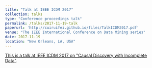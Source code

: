 ```yaml
---
title: "Talk at IEEE ICDM 2017"
collection: talks
type: "Conference proceedings talk"
permalink: /talks/2017-11-19-talk
paperurl: 'http://cuiruifei.github.io/files/TalkICDM2017.pdf'
venue: "The IEEE International Conference on Data Mining series"
date: 2017-11-19
location: "New Orleans, LA, USA"
---
```


[This is a talk at IEEE ICDM 2017 on "Causal Discovery with Incomplete Data"](http://cuiruifei.github.io/files/TalkICDM2017.pdf).
